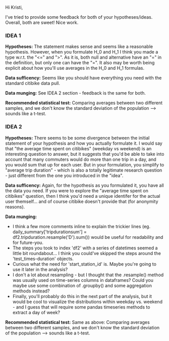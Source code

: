 Hi Kristi,

I've tried to provide some feedback for both of your hypotheses/ideas. Overall, both are sweet! Nice work.

### IDEA 1

**Hypotheses:** The statement makes sense and seems like a reasonable hypothesis. However, when you formulate H_0 and H_1 I think you made a type w.r.t. the "<=" and ">". As it is, both null and alternative have an "=" in the definition, but only one can have the "=". It also may be worth being explicit about how you'll use averages in the H_0 and H_1 formulas.

**Data sufficency:** Seems like you should have everything you need with the standard citibike data pull.

**Data munging:** See IDEA 2 section - feedback is the same for both.

**Recommended statistical test:** Comparing averages between two different samples, and we don't know the standard deviation of the population --> sounds like a t-test.


### IDEA 2

**Hypotheses:** There seems to be some divergence between the initial statement of your hypothesis and how you actually formulate it. I would say that "the average time spent on citibikes" (weekday vs weekend) is an interesting question to answer, but it suggests that you'd be able to take into account that many commuters would do more than one trip in a day, and you would sum that up for each user. But in your formulation, you simplify to "average trip duration" - which is also a totally legitimate research question - just different from the one you introduced in the "idea".

**Data sufficency:** Again, for the hypothesis as you formulated it, you have all the data you need. If you were to explore the "average time spent on citibikes" question, then I think you'd need a unique identifer for the actual user themself... and of course citibike doesn't provide that (for anonymity reasons).

**Data munging:** 
- I think a few more comments inline to explain the trickier lines (eg. daily_summary['tripdurationsum'] = df2.tripduration.resample('D').sum()) would be useful for readability and for future-you.
- The steps you took to index 'df2' with a series of datetimes seemed a little bit roundabout... I think you could've skipped the steps around the 'test_times-duration' objects.
- Curious what the need for 'start_station_id' is. Maybe you're going to use it later in the analysis?
- I don't a lot about resampling - but I thought that the .resample() method was usually used on time-series columns in dataframes? Could you maybe use some combination of .groupby() and some aggregation methods instead?
- Finally, you'll probably do this in the next part of the analysis, but it would be cool to visualize the distributions within weekday vs. weekend  - and I guess that will require some pandas timeseries methods to extract a day of week?

**Recommended statistical test:** Same as above: Comparing averages between two different samples, and we don't know the standard deviation of the population --> sounds like a t-test.